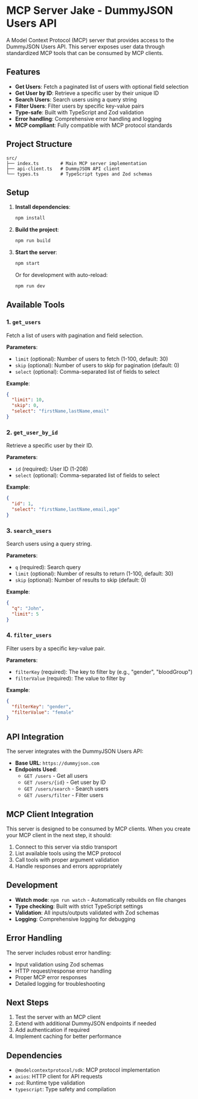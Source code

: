 # MCP Server Jake - DummyJSON Users API

A Model Context Protocol (MCP) server that provides access to the DummyJSON Users API. This server exposes user data through standardized MCP tools that can be consumed by MCP clients.

## Features

- **Get Users**: Fetch a paginated list of users with optional field selection
- **Get User by ID**: Retrieve a specific user by their unique ID
- **Search Users**: Search users using a query string
- **Filter Users**: Filter users by specific key-value pairs
- **Type-safe**: Built with TypeScript and Zod validation
- **Error handling**: Comprehensive error handling and logging
- **MCP compliant**: Fully compatible with MCP protocol standards

## Project Structure

```
src/
├── index.ts        # Main MCP server implementation
├── api-client.ts   # DummyJSON API client
└── types.ts        # TypeScript types and Zod schemas
```

## Setup

1. **Install dependencies**:
   ```bash
   npm install
   ```

2. **Build the project**:
   ```bash
   npm run build
   ```

3. **Start the server**:
   ```bash
   npm start
   ```

   Or for development with auto-reload:
   ```bash
   npm run dev
   ```

## Available Tools

### 1. `get_users`
Fetch a list of users with pagination and field selection.

**Parameters**:
- `limit` (optional): Number of users to fetch (1-100, default: 30)
- `skip` (optional): Number of users to skip for pagination (default: 0)
- `select` (optional): Comma-separated list of fields to select

**Example**:
```json
{
  "limit": 10,
  "skip": 0,
  "select": "firstName,lastName,email"
}
```

### 2. `get_user_by_id`
Retrieve a specific user by their ID.

**Parameters**:
- `id` (required): User ID (1-208)
- `select` (optional): Comma-separated list of fields to select

**Example**:
```json
{
  "id": 1,
  "select": "firstName,lastName,email,age"
}
```

### 3. `search_users`
Search users using a query string.

**Parameters**:
- `q` (required): Search query
- `limit` (optional): Number of results to return (1-100, default: 30)
- `skip` (optional): Number of results to skip (default: 0)

**Example**:
```json
{
  "q": "John",
  "limit": 5
}
```

### 4. `filter_users`
Filter users by a specific key-value pair.

**Parameters**:
- `filterKey` (required): The key to filter by (e.g., "gender", "bloodGroup")
- `filterValue` (required): The value to filter by

**Example**:
```json
{
  "filterKey": "gender",
  "filterValue": "female"
}
```

## API Integration

The server integrates with the DummyJSON Users API:
- **Base URL**: `https://dummyjson.com`
- **Endpoints Used**:
  - `GET /users` - Get all users
  - `GET /users/{id}` - Get user by ID  
  - `GET /users/search` - Search users
  - `GET /users/filter` - Filter users

## MCP Client Integration

This server is designed to be consumed by MCP clients. When you create your MCP client in the next step, it should:

1. Connect to this server via stdio transport
2. List available tools using the MCP protocol
3. Call tools with proper argument validation
4. Handle responses and errors appropriately

## Development

- **Watch mode**: `npm run watch` - Automatically rebuilds on file changes
- **Type checking**: Built with strict TypeScript settings
- **Validation**: All inputs/outputs validated with Zod schemas
- **Logging**: Comprehensive logging for debugging

## Error Handling

The server includes robust error handling:
- Input validation using Zod schemas
- HTTP request/response error handling
- Proper MCP error responses
- Detailed logging for troubleshooting

## Next Steps

1. Test the server with an MCP client
2. Extend with additional DummyJSON endpoints if needed
3. Add authentication if required
4. Implement caching for better performance

## Dependencies

- `@modelcontextprotocol/sdk`: MCP protocol implementation
- `axios`: HTTP client for API requests
- `zod`: Runtime type validation
- `typescript`: Type safety and compilation